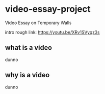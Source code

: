 # video-essay-project
 Video Essay on Temporary Walls

 intro rough link: https://youtu.be/XRv1SVyqz3s

## what is a video
dunno

## why is a video
dunno

